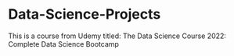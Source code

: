 # Data-Science-Projects
This is a course from Udemy titled: The Data Science Course 2022: Complete Data Science Bootcamp
